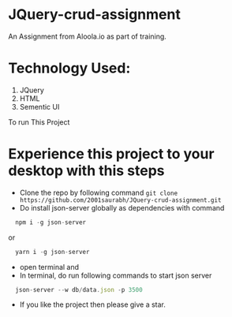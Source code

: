 # JQuery-crud-assignment
An Assignment from Aloola.io as part of training.

# Technology Used:

1. JQuery
2. HTML
3. Sementic UI


To run This Project 
# Experience this project to your desktop with this steps 
- Clone the repo by following command ```git clone https://github.com/2001saurabh/JQuery-crud-assignment.git```
- Do install json-server globally as dependencies with command 
```js
  npm i -g json-server
``` 
or
```js
  yarn i -g json-server
```
- open terminal and
- In  terminal, do run following commands to start json server
```js
  json-server --w db/data.json -p 3500
```
-  If you like the project then please give a star.

